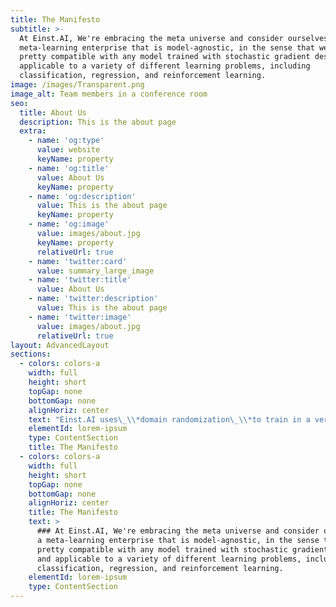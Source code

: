 ```yaml
---
title: The Manifesto
subtitle: >-
  At Einst.AI, We're embracing the meta universe and consider ourselves a
  meta-learning enterprise that is model-agnostic, in the sense that we're
  pretty compatible with any model trained with stochastic gradient descent and
  applicable to a variety of different learning problems, including
  classification, regression, and reinforcement learning.
image: /images/Transparent.png
image_alt: Team members in a conference room
seo:
  title: About Us
  description: This is the about page
  extra:
    - name: 'og:type'
      value: website
      keyName: property
    - name: 'og:title'
      value: About Us
      keyName: property
    - name: 'og:description'
      value: This is the about page
      keyName: property
    - name: 'og:image'
      value: images/about.jpg
      keyName: property
      relativeUrl: true
    - name: 'twitter:card'
      value: summary_large_image
    - name: 'twitter:title'
      value: About Us
    - name: 'twitter:description'
      value: This is the about page
    - name: 'twitter:image'
      value: images/about.jpg
      relativeUrl: true
layout: AdvancedLayout
sections:
  - colors: colors-a
    width: full
    height: short
    topGap: none
    bottomGap: none
    alignHoriz: center
    text: "Einst.AI uses\_\\*domain randomization\_\\*to train in a very diverse set of simulated environments that enables transfer to the real world. Domain randomization is the extension of data augmentation, which has been used in computer vision since the inception of convolutional networks, from data sets to simulators. Randomizing many aspects of the simulation that do not match the real world forces the learned model to be robust to these variations.\n\n*Distractions*\_can look technically similar to domain randomization but distractions are part of the problem that the agent has to solve rather than part of the solution. As a result, the agent does not have control over distractions, i.e. cannot affect these distractions, cannot arbitrarily sample more of them, and has to handle them during evaluation.\n\nThe magnitude of each distraction type can be controlled by a “difficulty magnitude” scalar between 0 and 1. Distractions can be set to either change during episodes or change only between episodes, which we will refer to as\_\\*dynamic\_\\*and\_\\*static\_\\*settings, respectively.\n\n# Transformer Models with IMAGINATION\n\nDifferent from such a database-dependent tree encoding, our zero-shot encoding uses a filtered stateless hash-tree-based encoding where features of nodes are database-independent (i.e., they can be derived from any database at hand). As a result, queries over different databases can be expressed as input to einst.ai. Domain randomization is the extension of data augmentation, which has been used in computer vision since the inception of convolutional networks \\[17], from data sets to simulators. Randomizing many aspects of the simulation that do not match the real world forces the learned model to be robust to these variations.\n\n*Distractions*, which this paper focuses on, can look techni- cally similar to domain randomization but distractions as we define them here are part of the problem that the agent has to solve rather than part of the solution. As a result, the agent does not have control over distractions, i.e. cannot affect these distractions, cannot arbitrarily sample more of them, and has to handle them during evaluation.\n\n### IMAGIN8\n\nOne crucial aspect of zero-shot models is to decide what should be learned by the models to fulfill its core promise and when to separate concerns. For example, workload-driven approaches often prefer end-to-end learning which captures both data-and system-characteristics in a single model. However, this results in models that do not generalize to new databases with different data characteristics. Domain randomization is the extension of data augmentation, which has been used in computer vision since the inception of convolutional networks \\[17], from data sets to simulators. Randomizing many aspects of the simulation that do not match the real world forces the learned model to be robust to these variations.\n\n*Distractions*, which this paper focuses on, can look techni- cally similar to domain randomization but distractions as we define them here are part of the problem that the agent has to solve rather than part of the solution. As a result, the agent does not have control over distractions, i.e. cannot affect these distractions, cannot arbitrarily sample more of them, and has to handle them during evaluation.\n\n## Model Agnostic VIN\n\nOur main contribution came about with DEJA, a DARPA funded project which we participaterd in and achiebed notoriety. DEJA is built with Unity3D it comprises a MMORPG that requires users to engage in deep meditation, it even forces individuals to leave the phone on a flat surface while the meditation takes place and is measured as such. Our first experiment domain is a synthetic grid-world with randomly placed obstacles, in which the observation includes the position of the agent, and also an image of the map of obstacles and goal position. Figure 3 shows two random instances of such a grid-world of size\_16\_×\_16. We conjecture that by learning the optimal policy for several instances of this domain, a VIN policy would learn the planning computation required to solve a new, unseen, task.\n\n## Practical Distributed Deep Neural Networks and Transformers-as-a-Service\n\nWe deployed an einst.ai instance along with a paralley run database instance via EinsteinDB's MilevaDB and FIDel with BerolinaSQL oversought by NEO and LUX-MARINA. The grid powered by LMDB (BerkeleyDB) and MilevaDB, with a size of 49GB on single node server with 4 cores, 32GB of RAM generated 1,\_000 random query instances out of these 99 templates and placed them in a random order in the execution queue. The benchmark includes 165 tables and indexes, and the number of blocks for each of these ranged between 100 and 130,\_0000. However, after downsizing both the query vector and buffer state bitmaps, our representation vectors have a size of 165×1,000, including index tables. We run our experiments on BerolinaSQL with a shared buffer pool size of 2GB.1\_For each query, we collect its query plan without executing the query by using the\_EXPLAIN\_command.\n\n> \"Imagination is More Important Than Knowledge.” - Albert Einstein\n\n#### Service Level Agreements (SLAs) as Policy: Real World Applications\n\nWe assume that there is an underlying\_\\*state\_\\*s\_(e.g. xy-locations of objects in a game), whose features may be very well structured, but that this state has been projected to a high dimensional observation space by\_Improving raw workload latency, Integrating query priorities and customizable Service Level Agreements (SLAs) into einst.ai by modifying the reward signal could result in a buffer-aware and SLA- compliant scheduler.\n\nTo improve the latency for skew queries, einst.ai augments the training data with access frequencies. To address the slow model re-training when data distribution shifts, einst.ai caches the previously-trained models and incrementally fine-tunes them for similar access patterns and data distribution. EinstAI improves the query latency by 45.1% and reduces the model re-training time to 1/20.\n\nWorkload-aware performance tuning is widely used in cloud databases like Amazon Redshift. Like Redshift, einst.ai trains prediction models on each cluster so that the decisions are optimal for the workload served by that cluster. To have a better prediction quality and account for drift, the underlying models are refreshed periodically. The models predict the query execution time and memory usage for each query in the workload. With this knowledge, the workload manager, einst.ai, makes scheduling and resource allocation decisions wisely. For example, einst.ai assigns the right amount of memory to queries to fully utilize resources and schedules short-running queries before longer queries in terms of the execution time. In addition, when long running queries with large amount of resource usage block incoming short queries, EinstAI will preempt the long running queries to make room for short queries. Furthermore, when the workload is heavy and the current cluster resources are fully utilized, einst.aiwill automatically scale queries out to new clusters.\n"
    elementId: lorem-ipsum
    type: ContentSection
    title: The Manifesto
  - colors: colors-a
    width: full
    height: short
    topGap: none
    bottomGap: none
    alignHoriz: center
    title: The Manifesto
    text: >
      ### At Einst.AI, We're embracing the meta universe and consider ourselves
      a meta-learning enterprise that is model-agnostic, in the sense that we're
      pretty compatible with any model trained with stochastic gradient descent
      and applicable to a variety of different learning problems, including
      classification, regression, and reinforcement learning.
    elementId: lorem-ipsum
    type: ContentSection
---
```

